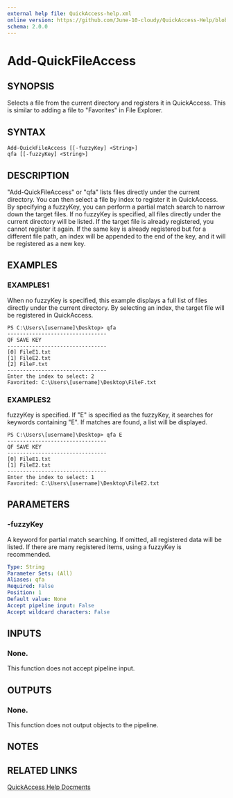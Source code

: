 ```yaml
---
external help file: QuickAccess-help.xml
online version: https://github.com/June-10-cloudy/QuickAccess-Help/blob/main/en-US/QuickAccess-help.xml
schema: 2.0.0
---
```

# Add-QuickFileAccess
## SYNOPSIS
Selects a file from the current directory and registers it in QuickAccess. This is similar to adding a file to "Favorites" in File Explorer.
## SYNTAX
```
Add-QuickFileAccess [[-fuzzyKey] <String>]
qfa [[-fuzzyKey] <String>]
```
## DESCRIPTION
"Add-QuickFileAccess" or "qfa" lists files directly under the current directory.
You can then select a file by index to register it in QuickAccess.
By specifying a fuzzyKey, you can perform a partial match search to narrow down the target files.
If no fuzzyKey is specified, all files directly under the current directory will be listed.
If the target file is already registered, you cannot register it again.
If the same key is already registered but for a different file path, an index will be appended to the end of the key, and it will be registered as a new key.
## EXAMPLES
### EXAMPLES1
When no fuzzyKey is specified, this example displays a full list of files directly under the current directory.
By selecting an index, the target file will be registered in QuickAccess.
```
PS C:\Users\[username]\Desktop> qfa
--------------------------------
QF SAVE KEY
--------------------------------
[0] FileE1.txt
[1] FileE2.txt
[2] FileF.txt
--------------------------------
Enter the index to select: 2
Favorited: C:\Users\[username]\Desktop\FileF.txt
```
### EXAMPLES2
fuzzyKey is specified.
If "E" is specified as the fuzzyKey, it searches for keywords containing "E".
If matches are found, a list will be displayed.
```
PS C:\Users\[username]\Desktop> qfa E
--------------------------------
QF SAVE KEY
--------------------------------
[0] FileE1.txt
[1] FileE2.txt
--------------------------------
Enter the index to select: 1
Favorited: C:\Users\[username]\Desktop\FileE2.txt
```
## PARAMETERS
### -fuzzyKey
A keyword for partial match searching.
If omitted, all registered data will be listed.
If there are many registered items, using a fuzzyKey is recommended.
```yaml
Type: String
Parameter Sets: (All)
Aliases: qfa
Required: False
Position: 1
Default value: None
Accept pipeline input: False
Accept wildcard characters: False
```
## INPUTS
### None. 
This function does not accept pipeline input.
## OUTPUTS
### None. 
This function does not output objects to the pipeline.
## NOTES
## RELATED LINKS
[QuickAccess Help Docments](https://github.com/June-10-cloudy/QuickAccess-Help)

